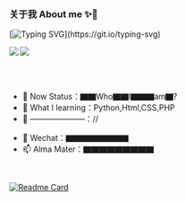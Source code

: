 ### 关于我 About me ✨👋
[![Typing SVG](https://readme-typing-svg.demolab.com?font=Jetbrains+Mono&pause=1000&color=66CCFF&center=true&vCenter=true&width=600&lines=An+idiot+is+still+struggling+for+meaningless.)](https://git.io/typing-svg)
<!--github-readme-stats.vercel.app-->
<!--[![InfinityEx's GitHub stats]-->
<img src="https://github-readme-stats-cyan-delta.vercel.app/api?username=InfinityEx&card_width=420" align="left">
<img src="https://github-readme-stats-cyan-delta.vercel.app/api/top-langs/?username=InfinityEx&layout=compact&card_width=320" align="center">

<br><br>
- 🔭 Now Status：▇▇Who▇▇I▇▇▇am▇?
- 🌱 What I learning：Python,Html,CSS,PHP
- 👯 ———————：//
<!--- 🤔 ???：▇▇▇▇▇▇▇▇-->
- 💬 Wechat：▇▇▇▇▇▇▇▇
- 📫 Alma Mater：▇▇▇▇▇▇▇▇▇
<!-- 😄 ▇▇▇▇▇▇▇▇▇▇▇▇▇▇▇▇▇▇▇▇▇▇▇-->
<!-- ⚡ I like……：▇▇,▇▇▇-->
</p>
<br>

[![Readme Card](https://github-readme-stats-cyan-delta.vercel.app/api/pin/?username=InfinityEx&repo=DLwebsite_HttpResponse_Grabber)](https://github.com/InfinityEx/DLwebsite_HttpResponse_Grabber)
<!--**InfinityEx/InfinityEx** is a ✨ _special_ ✨ repository because its `README.md` (this file) appears on your GitHub profile.-->
